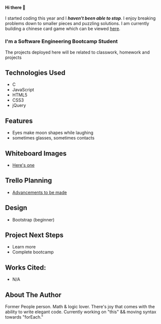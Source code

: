 #### Hi there 👋

I started coding this year and I ***haven't been able to stop***. I enjoy breaking problems down to smaller pieces and puzzling solutions. I am currently building a chinese card game which can be viewed [here](https://github.com/sylvialchen/bo-bo-card-game).

### I'm a Software Engineering Bootcamp Student

The projects deployed here will be related to classwork, homework and projects

## Technologies Used
* C
* JavaScript
* HTML5
* CSS3
* jQuery

## Features
* Eyes make moon shapes while laughing
* sometimes glasses, sometimes contacts

## Whiteboard Images
* [Here's one](https://secure.img1-fg.wfcdn.com/im/20558479/resize-h445%5Ecompr-r85/6942/69425333/Platinum+Reversible+Free+Standing+Mobile+Whiteboard%252C+79.5%2522+x+79.75%2522.jpg)

## Trello Planning
* [Advancements to be made](https://www.linkedin.com/in/sylvialchen/)

## Design
* Bootstrap (beginner)

## Project Next Steps
* Learn more
* Complete bootcamp

## Works Cited:
* N/A

## About The Author
Former People person. Math & logic lover. 
There's joy that comes with the ability to write elegant code.
Currently working on "this" && moving syntax towards "forEach."
